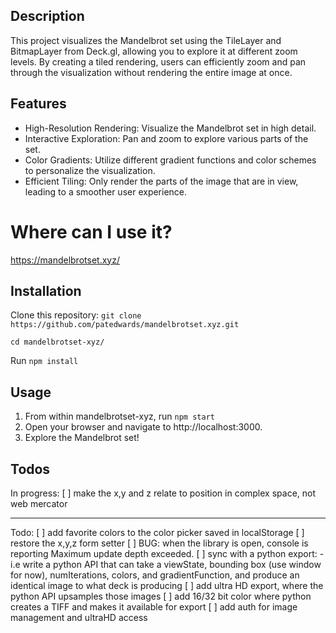 ## Description

This project visualizes the Mandelbrot set using the TileLayer and BitmapLayer from Deck.gl, allowing you to explore it at different zoom levels. By creating a tiled rendering, users can efficiently zoom and pan through the visualization without rendering the entire image at once.

## Features

- High-Resolution Rendering: Visualize the Mandelbrot set in high detail.
- Interactive Exploration: Pan and zoom to explore various parts of the set.
- Color Gradients: Utilize different gradient functions and color schemes to personalize the visualization.
- Efficient Tiling: Only render the parts of the image that are in view, leading to a smoother user experience.

# Where can I use it?

https://mandelbrotset.xyz/ 

## Installation

Clone this repository:
`git clone https://github.com/patedwards/mandelbrotset.xyz.git`

`cd mandelbrotset-xyz/` 

Run `npm install`

## Usage 

1. From within mandelbrotset-xyz, run `npm start`
2. Open your browser and navigate to http://localhost:3000.
3. Explore the Mandelbrot set!

## Todos
In progress:
[ ] make the x,y and z relate to position in complex space, not web mercator

---
Todo:
[ ] add favorite colors to the color picker saved in localStorage
[ ] restore the x,y,z form setter
[ ] BUG: when the library is open, console is reporting Maximum update depth exceeded.
[ ] sync with a python export:
    - i.e write a python API that can take a viewState, bounding box (use window for now), numIterations, colors, and gradientFunction, and produce an identical image to what deck is producing
[ ] add ultra HD export, where the python API upsamples those images
[ ] add 16/32 bit color where python creates a TIFF and makes it available for export
[ ] add auth for image management and ultraHD access
